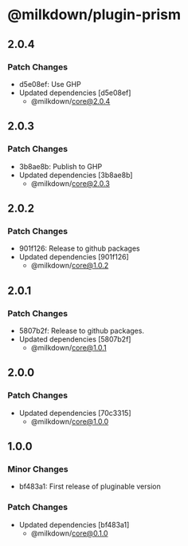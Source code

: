 # @milkdown/plugin-prism

## 2.0.4

### Patch Changes

-   d5e08ef: Use GHP
-   Updated dependencies [d5e08ef]
    -   @milkdown/core@2.0.4

## 2.0.3

### Patch Changes

-   3b8ae8b: Publish to GHP
-   Updated dependencies [3b8ae8b]
    -   @milkdown/core@2.0.3

## 2.0.2

### Patch Changes

-   901f126: Release to github packages
-   Updated dependencies [901f126]
    -   @milkdown/core@1.0.2

## 2.0.1

### Patch Changes

-   5807b2f: Release to github packages.
-   Updated dependencies [5807b2f]
    -   @milkdown/core@1.0.1

## 2.0.0

### Patch Changes

-   Updated dependencies [70c3315]
    -   @milkdown/core@1.0.0

## 1.0.0

### Minor Changes

-   bf483a1: First release of pluginable version

### Patch Changes

-   Updated dependencies [bf483a1]
    -   @milkdown/core@0.1.0
